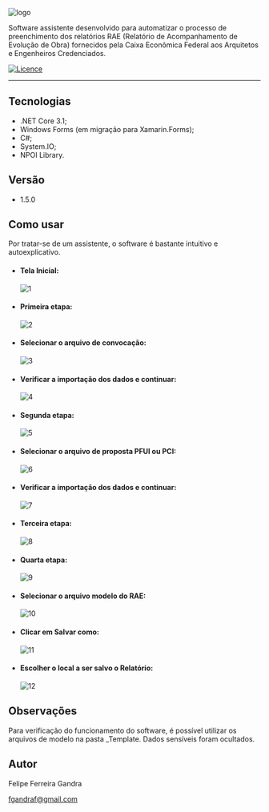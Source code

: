 ![logo](/assets/aex30logo.png)

Software assistente desenvolvido para automatizar o processo de preenchimento dos relatórios RAE (Relatório de Acompanhamento de Evolução de Obra) fornecidos pela Caixa Econômica Federal aos Arquitetos e Engenheiros Credenciados.

[![Licence](https://img.shields.io/github/license/fgandraf/AeX30)](https://github.com/fgandraf/AeX30/blob/master/LICENCE)

---


## Tecnologias
  * .NET Core 3.1;
  * Windows Forms (em migração para Xamarin.Forms);
  * C#;
  * System.IO;
  * NPOI Library.


## Versão
  * 1.5.0


## Como usar
Por tratar-se de um assistente, o software é bastante intuitivo e autoexplicativo.

  - #### Tela Inicial:
    ![1](/assets/screen/screen1.png)

  - #### Primeira etapa:
    ![2](/assets/screen/screen2.png)

  - #### Selecionar o arquivo de convocação:
    ![3](/assets/screen/screen3.png)

  - #### Verificar a importação dos dados e continuar:
    ![4](/assets/screen/screen4.png)

  - #### Segunda etapa:
    ![5](/assets/screen/screen5.png)

  - #### Selecionar o arquivo de proposta PFUI ou PCI:
    ![6](/assets/screen/screen6.png)

  - #### Verificar a importação dos dados e continuar:
    ![7](/assets/screen/screen7.png)

  - #### Terceira etapa:
    ![8](/assets/screen/screen8.png)

  - #### Quarta etapa:
    ![9](/assets/screen/screen9.png)

  - #### Selecionar o arquivo modelo do RAE:
    ![10](/assets/screen/screen10.png)

  - #### Clicar em Salvar como:
    ![11](/assets/screen/screen11.png)

  - #### Escolher o local a ser salvo o Relatório:
    ![12](/assets/screen/screen12.png)


## Observações
Para verificação do funcionamento do software, é possível utilizar os arquivos de modelo na pasta _Template. Dados sensíveis foram ocultados.


## Autor
Felipe Ferreira Gandra

fgandraf@gmail.com
